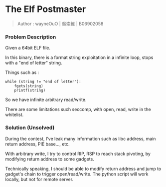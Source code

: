 # The Elf Postmaster

> Author : wayneOuO | 吳崇維 | B06902058

### Problem Description

Given a 64bit ELF file.

In this binary, there is a format string exploitation in a infinite loop, stops with a "end of letter" string. 

Things such as : 

```
while (string != "end of letter"):
	fgets(string)
	printf(string)
```

So we have infinite arbitrary read/write.

There are some limitations such seccomp, with open, read, write in the whitelist.

### Solution (Unsolved)

During the contest, I've leak many information such as libc address, main return address, PIE base…, etc. 

With arbitrary write, I try to control RIP, RSP to reach stack pivoting, by modifying return address to some gadgets.

Technically speaking, I should be able to modify return address and jump to gadget's chain to trigger open/read/write. The python script will work locally, but not for remote server.

 